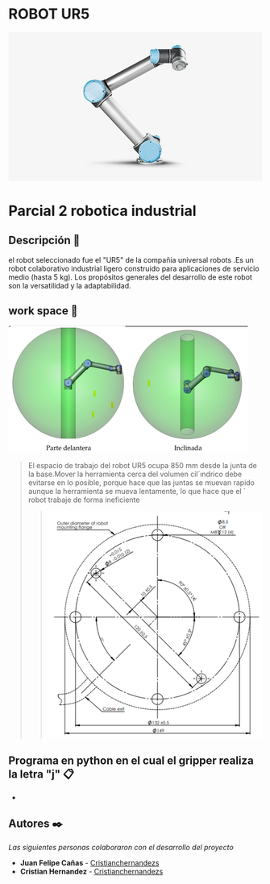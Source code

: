 
# ROBOT UR5
![2222](https://github.com/cristianchernandezs/Parcial_2_robotica/blob/main/fondo.png)

# Parcial 2 robotica industrial

## Descripción 📃
el robot seleccionado fue el "UR5" de la compañia universal robots .Es un robot colaborativo industrial ligero construido para aplicaciones de servicio medio (hasta 5 kg). Los propósitos generales del desarrollo de este robot son la versatilidad y la adaptabilidad.


## work space 🎯
![2223](https://github.com/cristianchernandezs/Parcial_2_robotica/blob/main/espacio.png)
>El espacio de trabajo del robot UR5 ocupa 850 mm desde la junta de la base.Mover la herramienta cerca
del volumen cil´ındrico debe evitarse en lo posible, porque hace que las juntas se
muevan rapido aunque la herramienta se mueva lentamente, lo que hace que el ´
robot trabaje de forma ineficiente
>>![2223](https://github.com/cristianchernandezs/Parcial_2_robotica/blob/main/Captura%20de%20pantalla%202021-10-09%20234718.png)
## Programa en python en el cual el gripper realiza la letra "j" 📋
-




   [Jupyter Notebook]: <Jupiter_Notebook/Proyecto_Google_Play_Store_Apps.ipynb>
   [Reporte LATEX]: <Reporte/Reporte.tex>
   [Reporte PDF]: <Reporte/Reporte.pdf>
   [Póster]: <>
   [Video]: <>



## Autores ✒️

_Las siguientes personas colaboraron con el desarrollo del proyecto_

* **Juan Felipe Cañas** - [Cristianchernandezs](https://github.com/cristianchernandezs)
* **Cristian Hernandez** - [Cristianchernandezs](https://github.com/cristianchernandezs)
 
